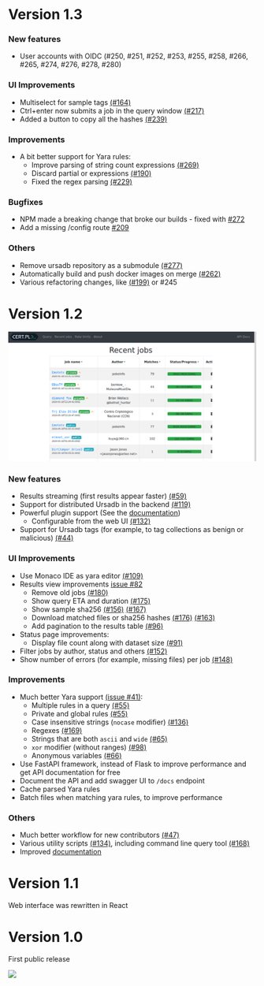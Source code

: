 # Version 1.3

### New features

- User accounts with OIDC (#250, #251, #252, #253, #255, #258, #266, #265, #274, #276, #278, #280)

### UI Improvements

- Multiselect for sample tags [(#164)](https://github.com/CERT-Polska/mquery/pull/164)
- Ctrl+enter now submits a job in the query window [(#217)](https://github.com/CERT-Polska/mquery/pull/217)
- Added a button to copy all the hashes [(#239)](https://github.com/CERT-Polska/mquery/pull/239)

### Improvements

- A bit better support for Yara rules:
    - Improve parsing of string count expressions [(#269)](https://github.com/CERT-Polska/mquery/pull/269)
    - Discard partial or expressions [(#190)](https://github.com/CERT-Polska/mquery/pull/190)
    - Fixed the regex parsing [(#229)](https://github.com/CERT-Polska/mquery/pull/229)

### Bugfixes

- NPM made a breaking change that broke our builds - fixed with [#272](https://github.com/CERT-Polska/mquery/pull/66)
- Add a missing /config route [#209](https://github.com/CERT-Polska/mquery/pull/209)

### Others

- Remove ursadb repository as a submodule [(#277)](https://github.com/CERT-Polska/mquery/pull/277)
- Automatically build and push docker images on merge [(#262)](https://github.com/CERT-Polska/mquery/pull/262)
- Various refactoring changes, like [(#199)](https://github.com/CERT-Polska/mquery/pull/199) or #245

# Version 1.2

![](./docs/interface-v1.2.gif)

### New features

- Results streaming (first results appear faster) [(#59)](https://github.com/CERT-Polska/mquery/pull/59)
- Support for distributed Ursadb in the backend [(#119)](https://github.com/CERT-Polska/mquery/pull/119)
- Powerful plugin support (See the [documentation](./docs/plugins.md))
    - Configurable from the web UI [(#132)](https://github.com/CERT-Polska/mquery/pull/132)
- Support for Ursadb tags (for example, to tag collections as benign or malicious) [(#44)](https://github.com/CERT-Polska/mquery/pull/44)

### UI Improvements

- Use Monaco IDE as yara editor [(#109)](https://github.com/CERT-Polska/mquery/pull/#109)
- Results view improvements [issue #82](https://github.com/CERT-Polska/mquery/issues/82)
    - Remove old jobs [(#180)](https://github.com/CERT-Polska/mquery/pull/#180)
    - Show query ETA and duration [(#175)](https://github.com/CERT-Polska/mquery/pull/175)
    - Show sample sha256 [(#156)](https://github.com/CERT-Polska/mquery/pull/156) [(#167)](https://github.com/CERT-Polska/mquery/pull/167)
    - Download matched files or sha256 hashes [(#176)](https://github.com/CERT-Polska/mquery/pull/#176) [(#163)](https://github.com/CERT-Polska/mquery/pull/#163)
    - Add pagination to the results table [(#96)](https://github.com/CERT-Polska/mquery/pull/#96)
- Status page improvements:
    - Display file count along with dataset size [(#91)](https://github.com/CERT-Polska/mquery/pull/#91)
- Filter jobs by author, status and others [(#152)](https://github.com/CERT-Polska/mquery/pull/#152)
- Show number of errors (for example, missing files) per job [(#148)](https://github.com/CERT-Polska/mquery/pull/#148)

### Improvements

- Much better Yara support [(issue #41)](https://github.com/CERT-Polska/mquery/issues/41):
    - Multiple rules in a query [(#55)](https://github.com/CERT-Polska/mquery/pull/55)
    - Private and global rules [(#55)](https://github.com/CERT-Polska/mquery/pull/55)
    - Case insensitive strings (`nocase` modifier) [(#136)](https://github.com/CERT-Polska/mquery/pull/136)
    - Regexes [(#169)](https://github.com/CERT-Polska/mquery/pull/169)
    - Strings that are both `ascii` and `wide` [(#65)](https://github.com/CERT-Polska/mquery/pull/65)
    - `xor` modifier (without ranges) [(#98)](https://github.com/CERT-Polska/mquery/pull/98)
    - Anonymous variables [(#66)](https://github.com/CERT-Polska/mquery/pull/66)
- Use FastAPI framework, instead of Flask to improve performance and get API documentation for free
- Document the API and add swagger UI to `/docs` endpoint
- Cache parsed Yara rules
- Batch files when matching yara rules, to improve performance

### Others

- Much better workflow for new contributors [(#47)](https://github.com/CERT-Polska/mquery/pull/47)
- Various utility scripts [(#134)](https://github.com/CERT-Polska/mquery/pull/134/), including
    command line query tool [(#168)](https://github.com/CERT-Polska/mquery/pull/168)
- Improved [documentation](https://cert-polska.github.io/mquery/)

# Version 1.1

Web interface was rewritten in React

# Version 1.0

First public release

![](./docs/mquery-web-ui.gif)
